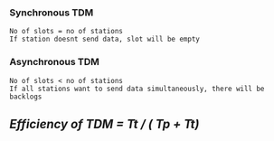 ### Synchronous TDM

	No of slots = no of stations
	If station doesnt send data, slot will be empty

### Asynchronous TDM

	No of slots < no of stations
	If all stations want to send data simultaneously, there will be backlogs

## *Efficiency of TDM = Tt / ( Tp + Tt)*
